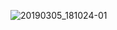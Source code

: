 ![20190305_181024-01](https://user-images.githubusercontent.com/55775183/153445182-a52d9f02-9585-4d2c-9d77-08b731feebb8.jpeg)
